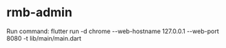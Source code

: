 # rmb-admin

Run command: flutter run -d chrome --web-hostname 127.0.0.1 --web-port 8080 -t lib/main/main.dart